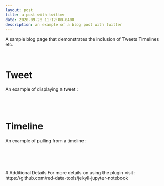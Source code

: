 ```yaml
---
layout: post
title: a post with twitter
date: 2020-09-28 11:12:00-0400
description: an example of a blog post with twitter
---
```

A sample blog page that demonstrates the inclusion of Tweets Timelines etc.

<br />

# Tweet
An example of displaying a tweet : 
<br />
<br />
<br />
<br />
# Timeline
An example of pulling from a timeline : 

<br />
<br />
<br />
<br />
# Additional Details
For more details on using the plugin visit : https://github.com/red-data-tools/jekyll-jupyter-notebook
